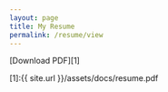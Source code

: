 ```yaml
---
layout: page
title: My Resume
permalink: /resume/view
---
```


[Download PDF][1]

[1]:{{ site.url }}/assets/docs/resume.pdf

<object data="../assets/docs/resume_122023.pdf" width="1000" height="1000" type='application/pdf'></object>

